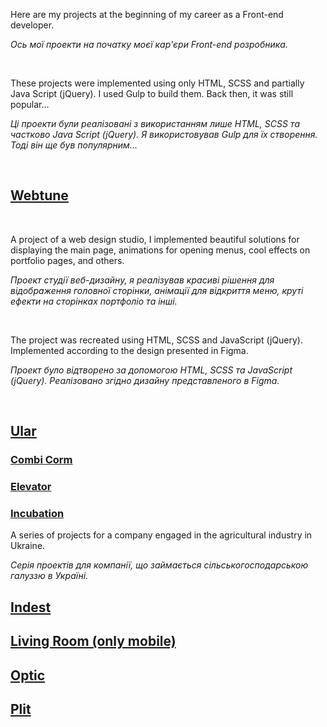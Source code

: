 <p>Here are my projects at the beginning of my career as a Front-end developer.</p>
<p><i>Ось мої проекти на початку моєї кар'єри Front-end розробника.</i></p>
<br>
<p>These projects were implemented using only HTML, SCSS and partially Java Script (jQuery). I used Gulp to build them. Back then, it was still popular...</p>
<p><i>Ці проекти були реалізовані з використанням лише HTML, SCSS та частково Java Script (jQuery). Я використовував Gulp для їх створення. Тоді він ще був популярним...</i></p>
<br>

<h2><a href="https://zarva6596.github.io/webtune/" target="_blank">Webtune</a></h2>
<br>

<p>
  A project of a web design studio, I implemented beautiful solutions for displaying the main page, animations for opening menus, cool effects on portfolio pages, and others.
</p>
<p>
  <i>Проект студії веб-дизайну, я реалізував красиві рішення для відображення головної сторінки, анімації для відкриття меню, круті ефекти на сторінках портфоліо та інші.</i>
</p>
<br>
<p>
  The project was recreated using HTML, SCSS and JavaScript (jQuery). Implemented according to the design presented in Figma.
</p>
<p>
  <i>
    Проект було відтворено за допомогою HTML, SCSS та JavaScript (jQuery). Реалізовано згідно дизайну представленого в Figma.
  </i>
</p>
<br>

<h2><a href="https://zarva6596.github.io/ular-last/" target="_blank">Ular</a></h2>
<h3><a href="https://zarva6596.github.io/combi-corm/" target="_blank">Combi Corm</a></h3>
<h3><a href="https://zarva6596.github.io/elevator/" target="_blank">Elevator</a></h3>
<h3><a href="https://zarva6596.github.io/incubation/" target="_blank">Incubation</a></h3>

<p>
  A series of projects for a company engaged in the agricultural industry in Ukraine.
</p>

<p>
  <i>
    Серія проектів для компанії, що займається сільськогосподарською галуззю в Україні.
  </i>
</p>

<h2><a href="https://zarva6596.github.io/indest-last/" target="_blank">Indest</a></h2>

<h2><a href="https://zarva6596.github.io/livingRoom/" target="_blank">Living Room (only mobile)</a></h2>

<h2><a href="https://zarva6596.github.io/optic/" target="_blank">Optic</a></h2>

<h2><a href="https://plit.ua/" target="_blank">Plit</a></h2>
